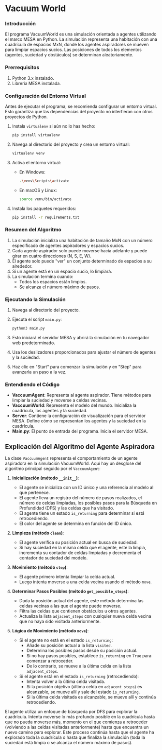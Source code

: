 # Vacuum World

### Introducción

El programa VacuumWorld es una simulación orientada a agentes utilizando el marco MESA en Python. La simulación representa una habitación con una cuadrícula de espacios MxN, donde los agentes aspiradores se mueven para limpiar espacios sucios. Las posiciones de todos los elementos (agentes, suciedad y obstáculos) se determinan aleatoriamente.

### Prerrequisitos

1. Python 3.x instalado.
2. Librería MESA instalada.

### Configuración del Entorno Virtual

Antes de ejecutar el programa, se recomienda configurar un entorno virtual. Esto garantiza que las dependencias del proyecto no interfieran con otros proyectos de Python.

1. Instala `virtualenv` si aún no lo has hecho:
   ```bash
   pip install virtualenv
   ```

2. Navega al directorio del proyecto y crea un entorno virtual:
   ```bash
   virtualenv venv
   ```

3. Activa el entorno virtual:
   - En Windows:
     ```bash
     .\venv\Scripts\activate
     ```
   - En macOS y Linux:
     ```bash
     source venv/bin/activate
     ```

4. Instala los paquetes requeridos:
   ```bash
   pip install -r requirements.txt
   ```

### Resumen del Algoritmo

1. La simulación inicializa una habitación de tamaño MxN con un número especificado de agentes aspiradores y espacios sucios.
2. Cada agente aspirador solo puede moverse hacia adelante y puede girar en cuatro direcciones (N, S, E, W).
3. El agente solo puede "ver" un conjunto determinado de espacios a su alrededor.
4. Si un agente está en un espacio sucio, lo limpiará.
5. La simulación termina cuando:
   - Todos los espacios están limpios.
   - Se alcanza el número máximo de pasos.

### Ejecutando la Simulación

1. Navega al directorio del proyecto.
2. Ejecuta el script `main.py`:
   ```bash
   python3 main.py
   ```

3. Esto iniciará el servidor MESA y abrirá la simulación en tu navegador web predeterminado.
4. Usa los deslizadores proporcionados para ajustar el número de agentes y la suciedad.
5. Haz clic en "Start" para comenzar la simulación y en "Step" para avanzarla un paso a la vez.

### Entendiendo el Código

- **VaccuumAgent**: Representa al agente aspirador. Tiene métodos para limpiar la suciedad y moverse a celdas vecinas.
- **VaccuumWorld**: Representa el modelo del mundo. Inicializa la cuadrícula, los agentes y la suciedad.
- **Server**: Contiene la configuración de visualización para el servidor MESA. Define cómo se representan los agentes y la suciedad en la cuadrícula.
- **Main.py**: El punto de entrada del programa. Inicia el servidor MESA.


## Explicación del Algoritmo del Agente Aspiradora

La clase `VaccuumAgent` representa el comportamiento de un agente aspiradora en la simulación VacuumWorld. Aquí hay un desglose del algoritmo principal seguido por el `VaccuumAgent`:

1. **Inicialización (método `__init__`)**:
   - El agente se inicializa con un ID único y una referencia al modelo al que pertenece.
   - El agente lleva un registro del número de pasos realizados, el número de celdas limpiadas, los posibles pasos para la Búsqueda en Profundidad (DFS) y las celdas que ha visitado.
   - El agente tiene un estado `is_returning` para determinar si está retrocediendo.
   - El color del agente se determina en función del ID único.

2. **Limpieza (método `clean`)**:
   - El agente verifica su posición actual en busca de suciedad.
   - Si hay suciedad en la misma celda que el agente, este la limpia, incrementa su contador de celdas limpiadas y decrementa el contador de suciedad del modelo.

3. **Movimiento (método `step`)**:
   - El agente primero intenta limpiar la celda actual.
   - Luego intenta moverse a una celda vecina usando el método `move`.

4. **Determinar Pasos Posibles (método `get_possible_steps`)**:
   - Dada la posición actual del agente, este método determina las celdas vecinas a las que el agente puede moverse.
   - Filtra las celdas que contienen obstáculos u otros agentes.
   - Actualiza la lista `adjacent_steps` con cualquier nueva celda vecina que no haya sido visitada anteriormente.

5. **Lógica de Movimiento (método `move`)**:
   - Si el agente no está en el estado `is_returning`:
     - Añade su posición actual a la lista `visited`.
     - Determina los posibles pasos desde su posición actual.
     - Si no hay pasos posibles, establece `is_returning` en `True` para comenzar a retroceder.
     - De lo contrario, se mueve a la última celda en la lista `adjacent_steps`.
   - Si el agente está en el estado `is_returning` (retrocediendo):
     - Intenta volver a la última celda visitada.
     - Si la posición objetivo (última celda en `adjacent_steps`) es alcanzable, se mueve allí y sale del estado `is_returning`.
     - Si la última celda visitada es alcanzable, se mueve allí y continúa retrocediendo.

El agente utiliza un enfoque de búsqueda por DFS para explorar la cuadrícula. Intenta moverse lo más profundo posible en la cuadrícula hasta que no pueda moverse más, momento en el que comienza a retroceder (volviendo a las celdas visitadas anteriormente) hasta que encuentra un nuevo camino para explorar. Este proceso continúa hasta que el agente ha explorado toda la cuadrícula o hasta que finaliza la simulación (toda la suciedad está limpia o se alcanza el número máximo de pasos).
